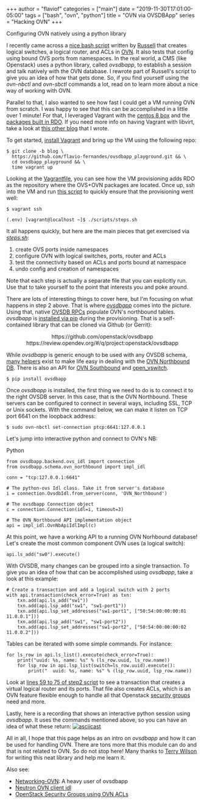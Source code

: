 +++
author = "flaviof"
categories = ["main"]
date = "2019-11-30T17:01:00-05:00"
tags = ["bash", "ovn", "python"]
title = "OVN via OVSDBApp"
series = "Hacking OVN"
+++

Configuring OVN natively using a python library

<!--more-->

I recently came across a [nice bash script][script] written by [Russell][] that creates
logical switches, a logical router, and ACLs in [OVN][]. It also tests
that config using bound OVS ports from namespaces.
In the real world, a CMS (like Openstack) uses a python library, called *ovsdbapp*, to
establish a session and talk natively with the OVN database. I rewrote part
of Russell's script to give you an idea of how that gets done. So, if you find yourself
using the *ovn-nbctl* and *ovn-sbctl* commands a lot, read on to learn more about a nice
way of working with OVN.

Parallel to that, I also wanted to see how fast I could get a VM
running OVN from scratch. I was happy to see that this can be accomplished
in a little over 1 minute! For that, I leveraged Vagrant with the [centos 8 box][c8]
and the [packages built in RDO][rdo]. If you need more info on having Vagrant with
libvirt, take a look at [this other blog][vglibv] that I wrote.

To get started, [install Vagrant][vginstall] and bring up the VM using the following repo:

```
$ git clone -b blog \
  https://github.com/flavio-fernandes/ovsdbapp_playground.git && \
  cd ovsdbapp_playground && \
  time vagrant up
```

Looking at the [Vagrantfile][repo], you can see how the VM provisioning adds RDO as the repository
where the OVS+OVN packages are located.
Once up, ssh into the VM and run [this script][steps.sh] to quickly ensure that the provisioning
went well:

```
$ vagrant ssh

(.env) [vagrant@localhost ~]$ ./scripts/steps.sh
```

It all happens quickly, but here are the main pieces that get exercised
via *[steps.sh][]*:

1. create OVS ports inside namespaces
1. configure OVN with logical switches, ports, router and ACLs
1. test the connectivity based on ACLs and ports bound at namespace
1. undo config and creation of namespaces

Note that each step is actually a separate file that you can explicitly run.
Use that to take yourself to the point that interests you and poke around.

There are lots of interesting things to cover here, but I'm focusing on what
happens in step 2 above. That is where *[ovsdbapp][]* comes into the
picture. Using that, native [OVSDB RPCs][ovsdbrfc] populate OVN's
northbound tables.
*ovsdbapp* is [installed via pip][ovsdbapppip] during the provisioning. That
is a self-contained library that can be cloned via Github (or Gerrit):

<center>https://github.com/openstack/ovsdbapp</center>
<center>https://review.opendev.org/#/q/project:openstack/ovsdbapp</center>

While *ovsdbapp* is generic enough to be used with any OVSDB schema,
[many helpers][ovsdbappnbapi] exist to make life easy in dealing with
the [OVN Northbound DB][ovnnbschema]. There is also an API for
[OVN Southbound][ovsdbappsbapi] and [open_vswitch][ovsdbappovsapi].

```
$ pip install ovsdbapp
```

Once *ovsdbapp* is installed, the first thing we need to do is to connect it
to the right OVSDB server. In this case, that is the OVN Northbound. These
servers can be configured to connect in several ways, including SSL, TCP or
Unix sockets. With the command below, we can make it listen on TCP port
6641 on the loopback address:

```
$ sudo ovn-nbctl set-connection ptcp:6641:127.0.0.1
```

Let's jump into interactive python and connect to
OVN's NB:

Python
```
from ovsdbapp.backend.ovs_idl import connection
from ovsdbapp.schema.ovn_northbound import impl_idl

conn = "tcp:127.0.0.1:6641"

# The python-ovs Idl class. Take it from server's database
i = connection.OvsdbIdl.from_server(conn, 'OVN_Northbound')

# The ovsdbapp Connection object
c = connection.Connection(idl=i, timeout=3)

# The OVN_Northbound API implementation object
api = impl_idl.OvnNbApiIdlImpl(c)
```

At this point, we have a working API to a running OVN Norhbound database! Let's create
the most common component OVN uses (a logical switch):

```
api.ls_add("sw0").execute()
```

With OVSDB, many changes can be grouped into a single transaction. To give you
an idea of how that can be accomplished using *ovsdbapp*, take a look at this example:

```
# Create a transaction and add a logical switch with 2 ports
with api.transaction(check_error=True) as txn:
    txn.add(api.ls_add("sw1"))
    txn.add(api.lsp_add("sw1", "sw1-port1"))
    txn.add(api.lsp_set_addresses("sw1-port1", ["50:54:00:00:00:01 11.0.0.1"]))
    txn.add(api.lsp_add("sw1", "sw1-port2"))
    txn.add(api.lsp_set_addresses("sw1-port2", ["50:54:00:00:00:02 11.0.0.2"]))
```

Tables can be iterated with some simple commands. For instance:

```
for ls_row in api.ls_list().execute(check_error=True):
    print("uuid: %s, name: %s" % (ls_row.uuid, ls_row.name))
    for lsp_row in api.lsp_list(switch=ls_row.uuid).execute():
        print("  uuid: %s, name: %s" % (lsp_row.uuid, lsp_row.name))
```

Look at [lines 59 to 75 of step2 script][step2_create_logical_ports.py] to see a transaction
that creates a virtual logical router and its ports. That file also creates ACLs, which is an OVN
feature flexible enough to handle all that Openstack [security groups][sgs] need and more.

Lastly, here is a recording that shows an interactive python session using *ovsdbapp*.
It uses the commands mentioned above, so you can have an idea of what these
return:
[![asciicast](https://asciinema.org/a/284594.svg)](https://asciinema.org/a/284594?t=21)

All in all, I hope that this page helps as an intro on *ovsdbapp* and how it can be used for
handling OVN. There are tons more that this module can do and that is not related
to OVN. So do not stop here! Many thanks to [Terry Wilson][Terry] for writing this neat library
and help me learn it.

Also see:

- [Networking-OVN](https://github.com/openstack/networking-ovn): A heavy user of ovsdbapp
- [Neutron OVN client idl](https://medoc.readthedocs.io/en/latest/docs/ovs/ovn/idl/3_ovn_client_idl.html#)
- [OpenStack Security Groups using OVN ACLs](https://blog.russellbryant.net/2015/10/22/openstack-security-groups-using-ovn-acls/)

[script]: https://gist.github.com/russellb/4ab0a9641f12f8ac66fdd6822ee7789e "Bash script that configures and tests OVN"
[OVN]: https://github.com/ovn-org/ovn/blob/9f7f466af94cb45c03bac08abab87602272f3058/README.rst "Open Virtual Network"
[Russell]: https://github.com/russellb "Russell Bryant"
[c8]: https://app.vagrantup.com/centos "Vagrant Centos 8 Box"
[rdo]: https://trunk.rdoproject.org/ "RDO Trunk Development"
[vginstall]: https://www.vagrantup.com/downloads.html "Get Vagrant"
[vglibv]: https://www.flaviof.com/blog2/post/hacks/vagrant-libvirt/ "Installing Vagrant libvirt"
[repo]: https://github.com/flavio-fernandes/ovsdbapp_playground/blob/396ffc8b76ca560f014502dc864994264cef0c9c/Vagrantfile#L11-L19 "RDO Repo that has OVS and OVN"
[steps.sh]: https://github.com/flavio-fernandes/ovsdbapp_playground/blob/blog/scripts/steps.sh "steps.sh -- config, test and unconfig OVN setup"
[ovsdbapp]: https://github.com/openstack/ovsdbapp "OVSDB App"
[ovsdbrfc]: https://tools.ietf.org/html/rfc7047 "The Open vSwitch Database Management Protocol"
[ovsdbapppip]: https://github.com/flavio-fernandes/ovsdbapp_playground/blob/396ffc8b76ca560f014502dc864994264cef0c9c/Vagrantfile#L43 "pip install ovsdbapp"
[ovsdbappnbapi]: https://github.com/openstack/ovsdbapp/blob/0bd24c269d07e1181d9e6a7ed4267a63d7ad1921/ovsdbapp/schema/ovn_northbound/api.py#L22 "OVN NB helpers in OVSDB App"
[ovsdbappsbapi]: https://github.com/openstack/ovsdbapp/blob/0bd24c269d07e1181d9e6a7ed4267a63d7ad1921/ovsdbapp/schema/ovn_southbound/api.py "OVN SB helpers in OVSDB App"
[ovsdbappovsapi]: https://github.com/openstack/ovsdbapp/blob/0bd24c269d07e1181d9e6a7ed4267a63d7ad1921/ovsdbapp/schema/open_vswitch/api.py "OVS helpers in OVSDB App"
[ovnnbschema]: https://github.com/ovn-org/ovn/blob/master/ovn-nb.ovsschema "OVN Northbound schema"
[step2_create_logical_ports.py]: https://github.com/flavio-fernandes/ovsdbapp_playground/blob/396ffc8b76ca560f014502dc864994264cef0c9c/scripts/step2_create_logical_ports.py#L59-L75 "Creating virtual logical router"
[sgs]: https://wiki.openstack.org/wiki/Neutron/SecurityGroups "Openstack Neutron Security Groups"
[Terry]: https://github.com/otherwiseguy "otherwiseguy"
